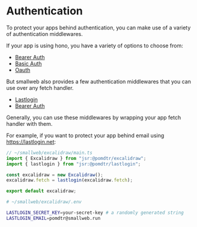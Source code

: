 # Authentication

To protect your apps behind authentication, you can make use of a variety of authentication middlewares.

If your app is using hono, you have a variety of options to choose from:

- [Bearer Auth](https://hono.dev/docs/middleware/builtin/bearer-auth)
- [Basic Auth](https://hono.dev/docs/middleware/builtin/basic-auth)
- [Oauth](https://www.npmjs.com/package/@hono/oauth-providers)

But smallweb also provides a few authentication middlewares that you can use over any fetch handler.

- [Lastlogin](https://jsr.io/@pomdtr/lastlogin)
- [Bearer Auth](https://jsr.io/@pomdtr/bearer-auth)

Generally, you can use these middlewares by wrapping your app fetch handler with them.

For example, if you want to protect your app behind email using <https://lastlogin.net>:

```ts
// ~/smallweb/excalidraw/main.ts
import { Excalidraw } from "jsr:@pomdtr/excalidraw";
import { lastlogin } from "jsr:@pomdtr/lastlogin";

const excalidraw = new Excalidraw();
excalidraw.fetch = lastlogin(excalidraw.fetch);

export default excalidraw;
```

```sh
# ~/smallweb/excalidraw/.env

LASTLOGIN_SECRET_KEY=your-secret-key # a randomly generated string
LASTLOGIN_EMAIL=pomdtr@smallweb.run
```
